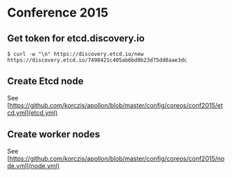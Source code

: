 # Conference 2015

## Get token for etcd.discovery.io

```
$ curl -w "\n" https://discovery.etcd.io/new
https://discovery.etcd.io/7498421c405ab6bd0b23d75dd8aae3dc
```

## Create Etcd node

See [https://github.com/korczis/apollon/blob/master/config/coreos/conf2015/etcd.yml](etcd.yml)

## Create worker nodes

See [https://github.com/korczis/apollon/blob/master/config/coreos/conf2015/node.yml](node.yml)

